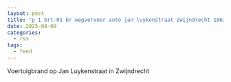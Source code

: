 ```yaml
---
layout: post
title: "p 1 brt-01 br wegvervoer auto jan luykenstraat zwijndrecht 186332"
date: 2025-08-09
categories: 
  - rss
tags: 
  - feed
---
```


Voertuigbrand op Jan Luykenstraat in Zwijndrecht
